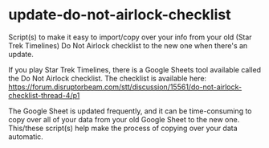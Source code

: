 # update-do-not-airlock-checklist
Script(s) to make it easy to import/copy over your info from your old (Star Trek Timelines) Do Not Airlock checklist to the new one when there's an update.

If you play Star Trek Timelines, there is a Google Sheets tool available called the Do Not Airlock checklist.
The checklist is available here: https://forum.disruptorbeam.com/stt/discussion/15561/do-not-airlock-checklist-thread-4/p1

The Google Sheet is updated frequently, and it can be time-consuming to copy over all of your data from your old Google Sheet to the new one.
This/these script(s) help make the process of copying over your data automatic.
